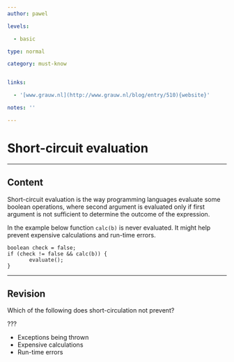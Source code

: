 ```yaml
---
author: pawel

levels:

  - basic

type: normal

category: must-know


links:

  - '[www.grauw.nl](http://www.grauw.nl/blog/entry/510){website}'

notes: ''

---
```


# Short-circuit evaluation

---

## Content

Short-circuit evaluation is the way programming languages evaluate some boolean operations, where second argument is evaluated only if first argument is not sufficient to determine the outcome of the expression.

In the example below function `calc(b)` is never evaluated. It might help prevent expensive calculations and run-time errors.

```
boolean check = false;
if (check != false && calc(b)) {
       evaluate();
}
```

---

## Revision

Which of the following does short-circulation not prevent?

???

- Exceptions being thrown
- Expensive calculations
- Run-time errors
